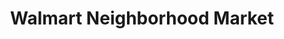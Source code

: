 ---
title: "Walmart Neighborhood Market"
url: /orlando/walmart-neighborhood-market-clarcona-ocoee-road/
shop: supermarket
---